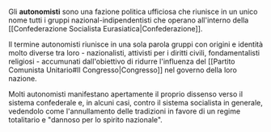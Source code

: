 Gli **autonomisti** sono una fazione politica ufficiosa che riunisce in un unico nome tutti i gruppi nazional-indipendentisti che operano all'interno della [[Confederazione Socialista Eurasiatica|Confederazione]].

Il termine autonomisti riunisce in una sola parola gruppi con origini e identità molto diverse tra loro - nazionalisti, attivisti per i diritti civili, fondamentalisti religiosi - accumunati dall'obiettivo di ridurre l'influenza del [[Partito Comunista Unitario#Il Congresso|Congresso]] nel governo della loro nazione.

Molti autonomisti manifestano apertamente il proprio dissenso verso il sistema confederale e, in alcuni casi, contro il sistema socialista in generale, vedendolo come l'annullamento delle tradizioni in favore di un regime totalitario e "dannoso per lo spirito nazionale".